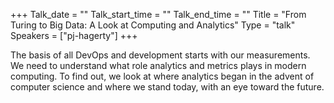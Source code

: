 +++
Talk_date = ""
Talk_start_time = ""
Talk_end_time = ""
Title = "From Turing to Big Data: A Look at Computing and Analytics"
Type = "talk"
Speakers = ["pj-hagerty"]
+++

The basis of all DevOps and development starts with our measurements.  We need to understand what role analytics and metrics plays in modern computing.  To find out, we look at where analytics began in the advent of computer science and where we stand today, with an eye toward the future.